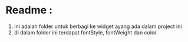 # Readme :

1. ini adalah folder untuk berbagi ke widget ayang ada dalam project ini
2. di dalam folder ini terdapat fontStyle, fontWeight dan color.